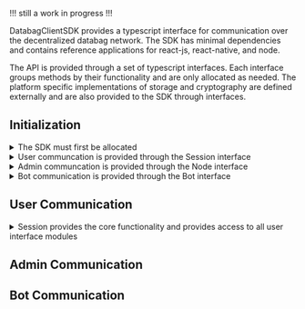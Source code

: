 !!! still a work in progress !!!

DatabagClientSDK provides a typescript interface for communication over the decentralized databag network. The SDK has minimal dependencies and contains reference applications for react-js, react-native, and node.

The API is provided through a set of typescript interfaces. Each interface groups methods by their functionality and are only allocated as needed. The platform specific implementations of storage and cryptography are defined externally and are also provided to the SDK through interfaces.

## Initialization

<details>
  <summary>The SDK must first be allocated</summary><br>

The crypto and log params are provided by implementing the [Crypto](https://github.com/balzack/databag/blob/sdk/app/sdk/src/crypto.ts) and [Logging](https://github.com/balzack/databag/blob/sdk/app/sdk/src/logging.ts) interface respectively. 
  
```DatabacgClientSDK(crypto?: Crypto, log?: Logging)```

<br>

</details>

<details>
  <summary>User communcation is provided through the Session interface</summary><br>

Login provides a Session through an account login

```DatabacgClientSDK::login(handle: string, password: string, node: string, secure: boolean, mfaCode: string | null, params: SessionParams): Promise<Session>```

Access provides a Session through token access to an account when password is forgotten

```DatabacgClientSDK::access(node: string, secure: boolean, token: string, params: SessionParams): Promise<Session>```

Create provides a Session to a newly created account

```DatabacgClientSDK::create(handle: string, password: string, node: string, secure: boolean, token: string | null, params: SessionParams): Promise<Session>```

Available returns the number of accounts that can be publically created

```DatabacgClientSDK::available(node: string, secure: boolean): Promise<number>```

Username returns whether the username is available for account creation

```DatabacgClientSDK::username(name: string, token: string, node: string, secure: boolean): Promise<boolean>```

Logout releases the Session interface

```DatabacgClientSDK::logout(session: Session, all: boolean): Promise<void>```

<details>
  <summary>Storage can then be provided to the SDK to persist sessions</summary><br>

Mobile apps typically use the offline store where most of the relational data is saved. The sql param is provided by implementing the [SqlStore](https://github.com/balzack/databag/blob/sdk/app/sdk/src/store.ts) interface.

```DatabacgClientSDK::initOfflineStore(sql: SqlStore): Promise<Session | null>```

Browser apps typically the online store where minimal session data is saved. The web param is provided by implementing the [WebStore](https://github.com/balzack/databag/blob/sdk/app/sdk/src/store.ts) interface.

```DatabacgClientSDK::initOnlineStore(web: WebStore): Promise<Session | null>```
</details>

<br>

</details>

<details>
  <summary>Admin communcation is provided through the Node interface</summary><br>

Configure allocates the Node interface for the server

```DatabacgClientSDK::configure(node: string, secure: boolean, token: string, mfaCode: string | null): Promise<Node>```

<br>

</details>

<details>
  <summary>Bot communication is provided through the Bot interface</summary><br>

Automate allocates the Bot interface for ia specific communication channel

```DatabacgClientSDK::automate(node: string, secure: boolean, token: string): Promise<Bot>```

<br>

</details>

## User Communication


<details>
  <summary>Session provides the core functionality and provides access to all user interface modules</summary><br>

  Account Settings are managed through the Account interface
  
  ```Session::getAccount(): Account```

  Account Profile is managed through the Identity interface
  
  ```Session::getIdentity(): Identity```

  Account Contacts are managed through the Contact Inferface
  
  ```Session::getContact(): Contact```

  Contact groupings are managed through the Alias Interface
  
  ```Session::getAlias(): Alias```

  Account attribute data is managed through the Attribute Interface
  
  ```Session::getAttribute(): Attribute```

  Account content channels are managed through the Content Interface
  
  ```Session::getContent(): Content```

  An aggregation of content channels provided by contacts is managed through the Stream Interface
  
  ```Session::getStream(): Stream```

  WebRTC calling is managed through the Ring Interface
  
  ```Session::getRing(): Ring```

  Management of an active content channel is provided through the Focus Interface
  
  ```Session::addFocus(cardId: string | null, channelId: string): Focus```   
  ```Session::removeFocus(focus: Focus): void```

  The connectivity status is provided through a status lisenter
  
  ```Session::addStatusListener(ev: (status: string) => void): void```   
  ```Session::removeStatusListener(ev: (status: string) => void): void```

<br>

</details>

## Admin Communication

## Bot Communication
